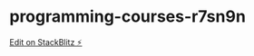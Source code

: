 # programming-courses-r7sn9n

[Edit on StackBlitz ⚡️](https://stackblitz.com/edit/programming-courses-r7sn9n)